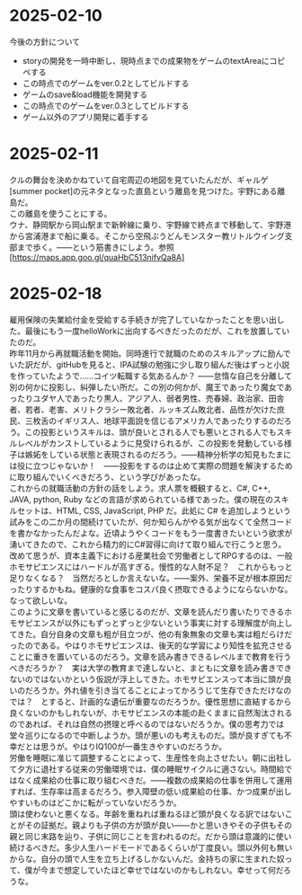 # 2025-02-10
今後の方針について
- storyの開発を一時中断し、現時点までの成果物をゲームのtextAreaにコピペする
- この時点でのゲームをver.0.2としてビルドする
- ゲームのsave&load機能を開発する
- この時点でのゲームをver.0.3としてビルドする
- ゲーム以外のアプリ開発に着手する

# 2025-02-11
クルの舞台を決めかねていて自宅周辺の地図を見ていたんだが、ギャルゲ[summer pocket]の元ネタとなった直島という離島を見つけた。宇野にある離島だ。<br>
この離島を使うことにする。<br>
ウナ、静岡駅から岡山駅まで新幹線に乗り、宇野線で終点まで移動して、宇野港から宮浦港まで船に乗る。そこから空飛ぶうどんモンスター教リトルウイング支部まで歩く。――という筋書きにしよう。参照[https://maps.app.goo.gl/quaHbC513nifvQa8A]

# 2025-02-18
雇用保険の失業給付金を受給する手続きが完了していなかったことを思い出した。最後にもう一度helloWorkに出向するべきだったのだが、これを放置していたのだ。<br>
昨年11月から再就職活動を開始。同時進行で就職のためのスキルアップに励んでいた訳だが、gitHubを見ると、IPA試験の勉強に少し取り組んだ後はずっと小説を作っていたようで……コイツ転職する気あるんか？  ――怠惰な自己を分離して別の何かに投影し、糾弾したい所だ。この別の何かが、魔王であったり魔女であったりユダヤ人であったり黒人、アジア人、弱者男性、売春婦、政治家、田舎者、若者、老害、メリトクラシー敗北者、ルッキズム敗北者、品性が欠けた庶民、三枚舌のイギリス人、地球平面説を信じるアメリカ人であったりするのだろう。この投影というスキルは、頭が良いとされる人でも悪いとされる人でもスキルレベルがカンストしているように見受けられるが、この投影を発動している様子は嫉妬をしている状態と表現されるのだろう。――精神分析学の知見もたまには役に立つじゃないか！　――投影をするのは止めて実際の問題を解決するために取り組んでいくべきだろう、という学びがあったな。<br>
これからの就職活動の方針の話をしよう。求人票を概観すると、C#, C++, JAVA, python, Ruby などの言語が求められている様であった。僕の現在のスキルセットは、HTML, CSS, JavaScript, PHP だ。此処に C# を追加しようという試みをこの二か月の間続けていたが、何か知らんがやる気が出なくて全然コードを書かなかったんだよな。近頃ようやくコードをもう一度書きたいという欲求が湧いてきたので、これから精力的にC#習得に向けて取り組んで行こうと思う。<br>
改めて思うが、資本主義下における産業社会で労働者としてRPGするのは、一般ホモサピエンスにはハードルが高すぎる。慢性的な人財不足？　これからもっと足りなくなる？　当然だろとしか言えないな。――案外、栄養不足が根本原因だったりするかもね。健康的な食事をコスパ良く摂取できるようにならないかな。なって欲しいな。<br>
このように文章を書いていると感じるのだが、文章を読んだり書いたりできるホモサピエンスが以外にもずっとずっと少ないという事実に対する理解度が向上してきた。自分自身の文章も粗が目立つが、他の有象無象の文章も実は粗だらけだったのである。やはりホモサピエンスは、後天的な学習により知性を拡充させることに重きを置いているのだろう。文章を読み書きできるレベルまで教育を行うべきだろうか？　実は大学の教育まで達しないと、まともに文章を読み書きできないのではないかという仮説が浮上してきた。ホモサピエンスって本当に頭が良いのだろうか。外れ値を引き当てることによってかろうじて生存できただけなのでは？　とすると、計画的な遺伝が重要なのだろうか。優性思想に直結するから良くないのかもしれないが、ホモサピエンスの本能の赴くままに自然淘汰されるのであれば、それは自然の摂理と呼べるのではないだろうか。僕の思考力では堂々巡りになるので中断しようか。頭が悪いのも考えものだ。頭が良すぎても不幸だとは思うが。やはりIQ100が一番生きやすいのだろうか。<br>
労働を睡眠に准じて調整することによって、生産性を向上させたい。朝に出社して夕方に退社する従来の労働環境では、僕の睡眠サイクルに適さない。時間給ではなく成果給の仕事に取り組むべきだ。――複数の成果給の仕事を併用して運用すれば、生存率は高まるだろう。参入障壁の低い成果給の仕事、かつ成果が出しやすいものはどこかに転がっていないだろうか。<br>
頭は使わないと悪くなる。年齢を重ねれば重ねるほど頭が良くなる訳ではないことがその証拠だ。親よりも子供の方が頭が良い――かと思いきやその子供もその親と同じ末路を辿り、子供に同じことを言われるのだ。だから頭は意識的に使い続けるべきだ。多少人生ハードモードであるくらいが丁度良い。頭以外何も無いからな。自分の頭で人生を立ち上げるしかないんだ。金持ちの家に生まれた奴って、僕が今まで想定していたほど幸せではないのかもしれない。幸せって何だろうな。<br>